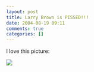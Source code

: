 ```yaml
---
layout: post
title: Larry Brown is PISSED!!!
date: 2004-08-19 09:11
comments: true
categories: []
---
```

I love this picture:

<img src="http://us.news2.yimg.com/us.yimg.com/p/ap/20040817/capt.olybko23408172134.greece_olympics_basketball_olybko234.jpg" border="0">
